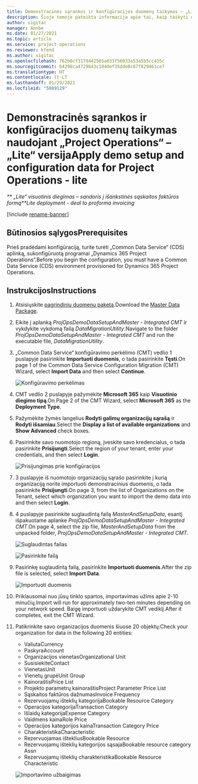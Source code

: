 ```yaml
---
title: Demonstracinės sąrankos ir konfigūracijos duomenų taikymas – „Lite“ versija
description: Šioje temoje pateikta informacija apie tai, kaip taikyti demonstracinę sąranką ir konfigūracijos programai „Project Operations“.
author: sigitac
manager: Annbe
ms.date: 01/27/2021
ms.topic: article
ms.service: project-operations
ms.reviewer: kfend
ms.author: sigitac
ms.openlocfilehash: 762b0cf317d442565a033f56033a53a5b5cc435c
ms.sourcegitcommit: b4298ca4729643c1040ef35dde8c67f829461ce7
ms.translationtype: HT
ms.contentlocale: lt-LT
ms.lasthandoff: 01/29/2021
ms.locfileid: "5089129"
---
```

# <a name="apply-demo-setup-and-configuration-data-for-project-operations---lite"></a><span data-ttu-id="b7cfc-103">Demonstracinės sąrankos ir konfigūracijos duomenų taikymas naudojant „Project Operations“ – „Lite“ versija</span><span class="sxs-lookup"><span data-stu-id="b7cfc-103">Apply demo setup and configuration data for Project Operations - lite</span></span> 

<span data-ttu-id="b7cfc-104">_\*\* „Lite“ visuotinis diegimas – sandoris į išankstinės sąskaitos faktūros formą_</span><span class="sxs-lookup"><span data-stu-id="b7cfc-104">_\*\*Lite deployment - deal to proforma invoicing_</span></span>

[!include [rename-banner](~/includes/cc-data-platform-banner.md)]

## <a name="prerequisites"></a><span data-ttu-id="b7cfc-105">Būtinosios sąlygos</span><span class="sxs-lookup"><span data-stu-id="b7cfc-105">Prerequisites</span></span>

<span data-ttu-id="b7cfc-106">Prieš pradėdami konfigūraciją, turite turėti „Common Data Service“ (CDS) aplinką, sukonfigūruotą programai „Dynamics 365 Project Operations“.</span><span class="sxs-lookup"><span data-stu-id="b7cfc-106">Before you begin the configuration, you must have a Common Data Service (CDS) environment provisioned for Dynamics 365 Project Operations.</span></span>


## <a name="instructions"></a><span data-ttu-id="b7cfc-107">Instrukcijos</span><span class="sxs-lookup"><span data-stu-id="b7cfc-107">Instructions</span></span>

1. <span data-ttu-id="b7cfc-108">Atsisiųskite [pagrindinių duomenų paketą](https://download.microsoft.com/download/3/4/1/341bf279-a64f-4baa-af31-ce624859b518/ProjOpsSampleSetupData%20-%20CE%20only%20CMT.zip).</span><span class="sxs-lookup"><span data-stu-id="b7cfc-108">Download the [Master Data Package](https://download.microsoft.com/download/3/4/1/341bf279-a64f-4baa-af31-ce624859b518/ProjOpsSampleSetupData%20-%20CE%20only%20CMT.zip).</span></span> 
2. <span data-ttu-id="b7cfc-109">Eikite į aplanką *ProjOpsDemoDataSetupAndMaster - Integrated CMT* ir vykdykite vykdomą failą *DataMigrationUtility*.</span><span class="sxs-lookup"><span data-stu-id="b7cfc-109">Navigate to the folder *ProjOpsDemoDataSetupAndMaster - Integrated CMT* and run the executable file, *DataMigrationUtility*.</span></span>
3. <span data-ttu-id="b7cfc-110">„Common Data Service“ konfigūravimo perkėlimo (CMT) vedlio 1 puslapyje pasirinkite **Importuoti duomenis**, o tada pasirinkite **Tęsti**.</span><span class="sxs-lookup"><span data-stu-id="b7cfc-110">On page 1 of the Common Data Service Configuration Migration (CMT) Wizard, select **Import Data** and then select **Continue**.</span></span>

    ![Konfigūravimo perkėlimas](./media/1ConfigurationMigration.png)

4. <span data-ttu-id="b7cfc-112">CMT vedlio 2 puslapyje pažymėkite **Microsoft 365** kaip **Visuotinio diegimo tipą**.</span><span class="sxs-lookup"><span data-stu-id="b7cfc-112">On Page 2 of the CMT Wizard, select **Microsoft 365** as the **Deployment Type**.</span></span>
5. <span data-ttu-id="b7cfc-113">Pažymėkite žymės langelius **Rodyti galimų organizacijų sąrašą** ir **Rodyti išsamiau**.</span><span class="sxs-lookup"><span data-stu-id="b7cfc-113">Select the **Display a list of available organizations** and **Show Advanced** check boxes.</span></span>
6. <span data-ttu-id="b7cfc-114">Pasirinkite savo nuomotojo regioną, įveskite savo kredencialus, o tada pasirinkite **Prisijungti**.</span><span class="sxs-lookup"><span data-stu-id="b7cfc-114">Select the region of your tenant, enter your credentials, and then select **Login**.</span></span>

   ![Prisijungimas prie konfigūracijos](./media/2ConfigurationSignin.png)

7. <span data-ttu-id="b7cfc-116">3 puslapyje iš nuomotojo organizacijų sąrašo pasirinkite į kurią organizaciją norite importuoti demonstracinius duomenis, o tada pasirinkite **Prisijungti**.</span><span class="sxs-lookup"><span data-stu-id="b7cfc-116">On page 3, from the list of Organizations on the Tenant, select which organization you want to import the demo data into and then select **Login**.</span></span>
8. <span data-ttu-id="b7cfc-117">4 puslapyje pasirinkite suglaudintą failą *MasterAndSetupData*, esantį išpakuotame aplanke *ProjOpsDemoDataSetupAndMaster - Integrated CMT*.</span><span class="sxs-lookup"><span data-stu-id="b7cfc-117">On page 4, select the zip file, *MasterAndSetupData* from the unpacked folder, *ProjOpsDemoDataSetupAndMaster - Integrated CMT*.</span></span>

   ![Suglaudintas failas](./media/3ZipFile.png)

   ![Pasirinkite failą](./media/4SelectAFile.png)

9. <span data-ttu-id="b7cfc-120">Pasirinkę suglaudintą failą, pasirinkite **Importuoti duomenis**.</span><span class="sxs-lookup"><span data-stu-id="b7cfc-120">After the zip file is selected, select **Import Data**.</span></span>

   ![Importuoti duomenis](./media/5ImportData.png)

10. <span data-ttu-id="b7cfc-122">Priklausomai nuo jūsų tinklo spartos, importavimas užims apie 2-10 minučių.</span><span class="sxs-lookup"><span data-stu-id="b7cfc-122">Import will run for approximately two-ten minutes depending on your network speed.</span></span> <span data-ttu-id="b7cfc-123">Baigę importuoti uždarykite CMT vediklį.</span><span class="sxs-lookup"><span data-stu-id="b7cfc-123">After it completes, exit the CMT Wizard.</span></span> 
11. <span data-ttu-id="b7cfc-124">Patikrinkite savo organizacijos duomenis šiuose 20 objektų:</span><span class="sxs-lookup"><span data-stu-id="b7cfc-124">Check your organization for data in the following 20 entities:</span></span>

    -   <span data-ttu-id="b7cfc-125">Valiuta</span><span class="sxs-lookup"><span data-stu-id="b7cfc-125">Currency</span></span>
    -   <span data-ttu-id="b7cfc-126">Paskyra</span><span class="sxs-lookup"><span data-stu-id="b7cfc-126">Account</span></span>
    -   <span data-ttu-id="b7cfc-127">Organizacijos vienetas</span><span class="sxs-lookup"><span data-stu-id="b7cfc-127">Organizational Unit</span></span>
    -   <span data-ttu-id="b7cfc-128">Susisiekite</span><span class="sxs-lookup"><span data-stu-id="b7cfc-128">Contact</span></span>
    -   <span data-ttu-id="b7cfc-129">Vienetas</span><span class="sxs-lookup"><span data-stu-id="b7cfc-129">Unit</span></span>
    -   <span data-ttu-id="b7cfc-130">Vienetų grupė</span><span class="sxs-lookup"><span data-stu-id="b7cfc-130">Unit Group</span></span>
    -   <span data-ttu-id="b7cfc-131">Kainoraštis</span><span class="sxs-lookup"><span data-stu-id="b7cfc-131">Price List</span></span>
    -   <span data-ttu-id="b7cfc-132">Projekto parametrų kainoraštis</span><span class="sxs-lookup"><span data-stu-id="b7cfc-132">Project Parameter Price List</span></span> 
    -   <span data-ttu-id="b7cfc-133">Sąskaitos faktūros dažnumas</span><span class="sxs-lookup"><span data-stu-id="b7cfc-133">Invoice Frequency</span></span>
    -   <span data-ttu-id="b7cfc-134">Rezervuojamų išteklių kategorija</span><span class="sxs-lookup"><span data-stu-id="b7cfc-134">Bookable Resource Category</span></span>
    -   <span data-ttu-id="b7cfc-135">Operacijos kategorija</span><span class="sxs-lookup"><span data-stu-id="b7cfc-135">Transaction Category</span></span>
    -   <span data-ttu-id="b7cfc-136">Išlaidų kategorija</span><span class="sxs-lookup"><span data-stu-id="b7cfc-136">Expense Category</span></span>
    -   <span data-ttu-id="b7cfc-137">Vaidmens kaina</span><span class="sxs-lookup"><span data-stu-id="b7cfc-137">Role Price</span></span>
    -   <span data-ttu-id="b7cfc-138">Operacijos kategorijos kaina</span><span class="sxs-lookup"><span data-stu-id="b7cfc-138">Transaction Category Price</span></span>
    -   <span data-ttu-id="b7cfc-139">Charakteristika</span><span class="sxs-lookup"><span data-stu-id="b7cfc-139">Characteristic</span></span>
    -   <span data-ttu-id="b7cfc-140">Rezervuojamas išteklius</span><span class="sxs-lookup"><span data-stu-id="b7cfc-140">Bookable Resource</span></span>
    -   <span data-ttu-id="b7cfc-141">Rezervuojamų išteklių kategorijos sąsaja</span><span class="sxs-lookup"><span data-stu-id="b7cfc-141">Bookable resource category Assn</span></span>
    -   <span data-ttu-id="b7cfc-142">Rezervuojamų išteklių charakteristika</span><span class="sxs-lookup"><span data-stu-id="b7cfc-142">Bookable Resource Characteristic</span></span>

    ![Importavimo užbaigimas](./media/6CompleteImport.png)
